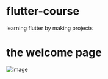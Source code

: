 # flutter-course
learning flutter by making projects
# the welcome page 
![image](https://github.com/user-attachments/assets/5af502d5-2df5-48e3-acdc-6538271c69df)


